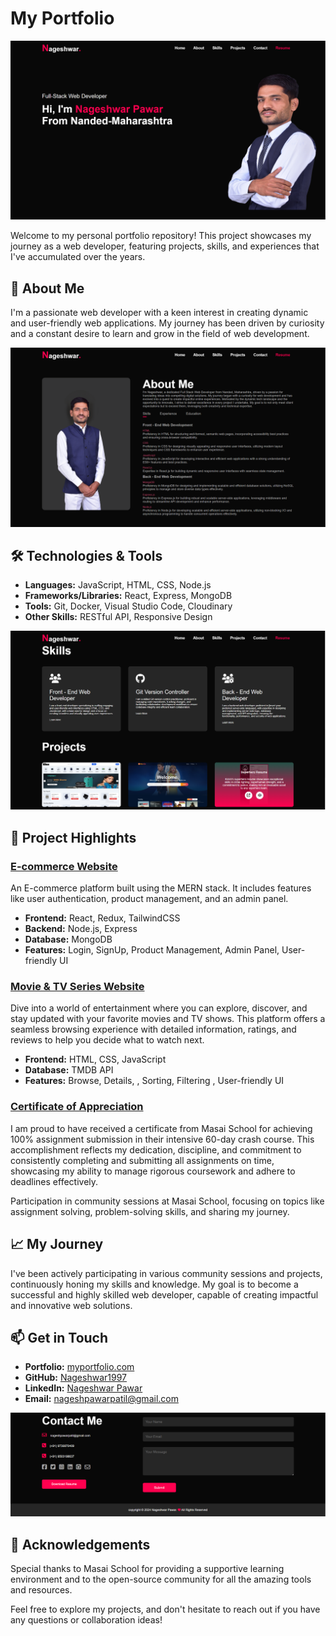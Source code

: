 # My Portfolio

![Portfolio](./Images/readmeImages/topsection.png)

Welcome to my personal portfolio repository! This project showcases my journey as a web developer, featuring projects, skills, and experiences that I've accumulated over the years.

## 🚀 About Me

I'm a passionate web developer with a keen interest in creating dynamic and user-friendly web applications. My journey has been driven by curiosity and a constant desire to learn and grow in the field of web development.

![About Me](./Images/readmeImages/aboutme.png)

## 🛠️ Technologies & Tools

- **Languages:** JavaScript, HTML, CSS, Node.js
- **Frameworks/Libraries:** React, Express, MongoDB
- **Tools:** Git, Docker, Visual Studio Code, Cloudinary
- **Other Skills:** RESTful API, Responsive Design

![Skills & Projects](./Images/readmeImages/skills_projects.png)

## 📁 Project Highlights

### [E-commerce Website](https://nordstromrack-com-frontend.vercel.app/)

An E-commerce platform built using the MERN stack. It includes features like user authentication, product management, and an admin panel.

- **Frontend:** React, Redux, TailwindCSS
- **Backend:** Node.js, Express
- **Database:** MongoDB
- **Features:** Login, SignUp, Product Management, Admin Panel, User-friendly UI

### [Movie & TV Series Website](https://movix-by-nageshwar.netlify.app//)

Dive into a world of entertainment where you can explore, discover, and stay updated with your favorite movies and TV shows. This platform offers a seamless browsing experience with detailed information, ratings, and reviews to help you decide what to watch next.

- **Frontend:** HTML, CSS, JavaScript
- **Database:** TMDB API
- **Features:** Browse, Details, , Sorting, Filtering , User-friendly UI

### [Certificate of Appreciation](./Images/readmeImages/certificate.jpg)

I am proud to have received a certificate from Masai School for achieving 100% assignment submission in their intensive 60-day crash course. This accomplishment reflects my dedication, discipline, and commitment to consistently completing and submitting all assignments on time, showcasing my ability to manage rigorous coursework and adhere to deadlines effectively.

Participation in community sessions at Masai School, focusing on topics like assignment solving, problem-solving skills, and sharing my journey.

## 📈 My Journey

I've been actively participating in various community sessions and projects, continuously honing my skills and knowledge. My goal is to become a successful and highly skilled web developer, capable of creating impactful and innovative web solutions.

## 📫 Get in Touch

- **Portfolio:** [myportfolio.com](https://nageshwar-pawar-personal-portfolio.netlify.app/)
- **GitHub:** [Nageshwar1997](https://github.com/Nageshwar1997)
- **LinkedIn:** [Nageshwar Pawar](https://www.linkedin.com/in/nageshwar-pawar-a25041289/)
- **Email:** nageshpawarpatil@gmail.com

![Contact Me](./Images/readmeImages/contact.png)

## 🌟 Acknowledgements

Special thanks to Masai School for providing a supportive learning environment and to the open-source community for all the amazing tools and resources.

Feel free to explore my projects, and don't hesitate to reach out if you have any questions or collaboration ideas!
